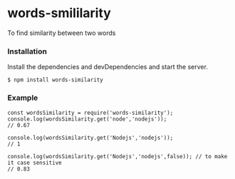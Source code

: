 # words-smililarity
To find similarity between two words

### Installation

Install the dependencies and devDependencies and start the server.

```
$ npm install words-similarity
```

### Example

```
const wordsSimilarity = require('words-similarity');
console.log(wordsSimilarity.get('node','nodejs'));
// 0.67

console.log(wordsSimilarity.get('Nodejs','nodejs'));
// 1

console.log(wordsSimilarity.get('Nodejs','nodejs',false)); // to make it case sensitive
// 0.83
```
